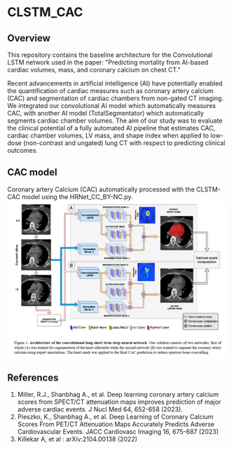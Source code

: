 # CLSTM_CAC

## Overview

This repository contains the baseline architecture for the Convolutional LSTM network used in the paper: "Predicting mortality from AI-based cardiac volumes, mass, and coronary calcium on chest CT."

Recent advancements in artificial intelligence (AI) have potentially enabled the quantification of cardiac measures such as coronary artery calcium (CAC) and segmentation of cardiac chambers from non-gated CT imaging. We integrated our convolutional AI model which automatically measures CAC, with another AI model (TotalSegmentator) which automatically segments cardiac chamber volumes. The aim of our study was to evaluate the clinical potential of a fully automated AI pipeline that estimates CAC, cardiac chamber volumes, LV mass, and shape index when applied to low-dose (non-contrast and ungated) lung CT with respect to predicting clinical outcomes.

## CAC model
Coronary artery Calcium (CAC) automatically processed with the CLSTM-CAC model using the HRNet_CC_BY-NC.py.
![Alt text](architecture.png)



## References


1. Miller, R.J., Shanbhag A., et al. Deep learning coronary artery calcium scores from SPECT/CT attenuation maps improves prediction of major adverse cardiac events. J Nucl Med 64, 652-658 (2023). 
2. Pieszko, K., Shanbhag A., et al. Deep Learning of Coronary Calcium Scores From PET/CT Attenuation Maps Accurately Predicts Adverse Cardiovascular Events. JACC Cardiovasc Imaging 16, 675-687 (2023)
3. Killekar A, et al :	arXiv:2104.00138 (2022)
 

